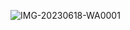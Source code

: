 ![IMG-20230618-WA0001](https://github.com/BhanujISNOTACODER/Card-Matching-Game/assets/122614303/bacbbb54-8756-4945-ae1c-2e3d770131b6)
